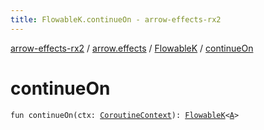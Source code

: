```yaml
---
title: FlowableK.continueOn - arrow-effects-rx2
---
```


[arrow-effects-rx2](../../index.html) / [arrow.effects](../index.html) / [FlowableK](index.html) / [continueOn](./continue-on.html)

# continueOn

`fun continueOn(ctx: `[`CoroutineContext`](https://kotlinlang.org/api/latest/jvm/stdlib/kotlin.coroutines/-coroutine-context/index.html)`): `[`FlowableK`](index.html)`<`[`A`](index.html#A)`>`